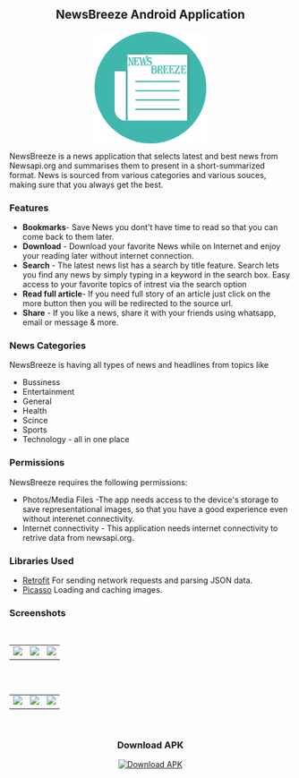 <h2 align="center">NewsBreeze Android Application</h2> 
<p align="center">
<img align="center" alt="logo" width="200px" height="200px" src="app/src/main/res/mipmap-xhdpi/app_icon.png" /></p>
NewsBreeze is a news application that selects latest and best news from Newsapi.org and summarises them to present in a short-summarized format. News is sourced from various categories and various souces, making sure that you always get the best.

### Features

- **Bookmarks**- Save News you dont't have time to read so that you can come back to them later.
- **Download**  - Download your favorite News while on Internet and enjoy your reading later without internet connection.
- **Search**    -  The latest news list has a search by title feature. Search lets you find any news by simply typing in a keyword in the search box. Easy access to your favorite topics of intrest via the search option
- **Read full article**- If you need full story of an article just click on the more button then you will be redirected to the source url.
- **Share**   - If you like a news, share it with your friends using whatsapp, email or message & more.


### News Categories
   NewsBreeze is having all types of news and headlines from topics like 
   - Bussiness
   - Entertainment
   - General
   - Health
   - Scince
   - Sports
   - Technology - all in one place

### Permissions
NewsBreeze requires the following permissions:
- Photos/Media Files    -The app needs access to the device's storage to save representational images, so that you have a good experience even without interenet connectivity.
- Internet connectivity - This application needs internet connectivity to retrive data from newsapi.org.

### Libraries Used
- [Retrofit](http://square.github.io/retrofit/) For sending network requests and parsing JSON data.
- [Picasso](https://square.github.io/picasso/) Loading and caching images.

### Screenshots
</br>
<div align="center">
   <table align="center" border="0" >
  <tr>
    <td>
<img width="360"
src="https://user-images.githubusercontent.com/52503391/122374994-76279080-cf80-11eb-9cc8-1b5339b6da5d.jpg"/>
       <td><img width="360"
src="https://user-images.githubusercontent.com/52503391/122375067-86d80680-cf80-11eb-9eaa-ec64ba9be941.jpg"/>
    </td>
     <td> <img width="360"
src="https://user-images.githubusercontent.com/52503391/122375143-97887c80-cf80-11eb-891f-2d0fe48e014d.jpg"/></td>
  </table>
  </div>
</br>
<div align="center">
  <table align="center" border="0" >
  <tr>
    <td> <img width="360"
src="https://user-images.githubusercontent.com/52503391/122375218-a53e0200-cf80-11eb-8ae6-7e63ef535727.jpg"/></td>
     <td> <img width="360"
src="https://user-images.githubusercontent.com/52503391/122374778-47111f00-cf80-11eb-8a6d-84baaf5146e0.jpg"/></td>
     <td> <img width="360"
src="https://user-images.githubusercontent.com/52503391/122374862-58f2c200-cf80-11eb-810c-1fb140356b6b.jpg"/></td>
  </tr>
</table>
  </div>
</br>

<h3 align="center">Download APK</h3>
<p align="center">
<a href='https://github.com/dhaneshchappidi/NewsBreeze/raw/master/app-release.apk'><img alt='Download APK' width="100px" height="100px" src='https://www.oiml.org/en/ressources/icons/download-button.jpg/image'/></a>
</p></a>


